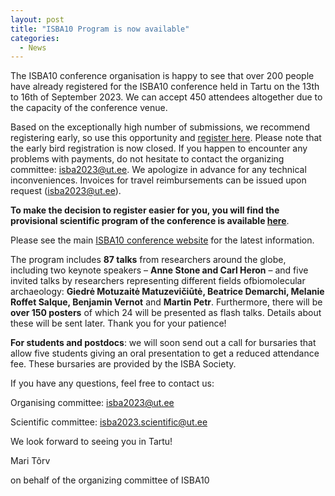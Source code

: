 ```yaml
---
layout: post
title: "ISBA10 Program is now available"
categories:
  - News
---
```


The ISBA10 conference organisation is happy to see that over 200 people have already registered for the ISBA10 conference held in Tartu on the 13th to 16th of September 2023. We can accept 450 attendees altogether due to the capacity of the conference venue. 

Based on the exceptionally high number of submissions, we recommend registering early, so use this opportunity and [register here](https://isba10.ut.ee/registration). Please note that the early bird registration is now closed. If you happen to encounter any problems with payments, do not hesitate to contact the organizing committee: [isba2023@ut.ee](mailto:isba2023@ut.ee). We apologize in advance for any technical inconveniences. Invoices for travel reimbursements can be issued upon request ([isba2023@ut.ee](mailto:isba2023@ut.ee)). 

**To make the decision to register easier for you, you will find the provisional scientific program of the conference is available [here](/assets/documents/ISBA10/ISBA_10_program.pdf)**.

Please see the main [ISBA10 conference website](https://isba10.ut.ee) for the latest information.

The program includes **87 talks** from researchers around the globe, including two keynote speakers – **Anne Stone and Carl Heron** – and five invited talks by researchers representing different fields ofbiomolecular archaeology: **Giedrė Motuzaitė Matuzevičiūtė, Beatrice Demarchi, Melanie Roffet Salque, Benjamin Vernot** and **Martin Petr**. Furthermore, there will be **over 150 posters** of which 24 will be presented as flash talks. Details about these will be sent later. Thank you for your patience!

**For students and postdocs**: we will soon send out a call for bursaries that allow five students giving an oral presentation to get a reduced attendance fee. These bursaries are provided by the ISBA Society. 

If you have any questions, feel free to contact us:

Organising committee: [isba2023@ut.ee](mailto:isba2023@ut.ee)

Scientific committee: [isba2023.scientific@ut.ee](mailto:isba2023.scientific@ut.ee)


We look forward to seeing you in Tartu!

Mari Tõrv

on behalf of the organizing committee of ISBA10

